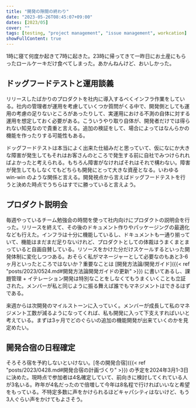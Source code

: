 ```yaml
---
title: "開発の隙間の終わり"
date: "2023-05-26T08:45:07+09:00"
dates: [2023/05]
cover: ""
tags: [testing, "project management", "issue management", workcation]
showFullContent: true
---
```


1時に寝て何度か起きて7時に起きた。23時に帰ってきて一昨日にお土産にもらったロールケーキだけ食べてしまった。あかんねんけど、おいしかった。

## ドッグフードテストと運用談義

リリースしたばかりのプロダクトを社内に導入するべくインフラ作業をしている。社内の管理者が運用を考慮していくつか質問がくる中で、開発側としても運用の考慮の足りないところがあったりして、実運用における不測の自体に対する運用を想定しておく必要がある。こういうやり取り自体が、開発者だけでは得られない知見なので貴重と言える。追加の検証をして、場合によってはなんらかの機能を作ったりする可能性もある。

ドッグフードテストは本当によく出来た仕組みだと思っていて、仮になにか大きな障害が発生してもそれはお客さんのところで発生する前に自社でみつけられればよかったと考えられる。もちろん障害がなければそれはそれで構わない。障害が発生してもしなくてもどちらも開発にとって大きな資産となる。いわゆる win-win のような関係と言える。開発視点から言えばドッグフードテストを行うと決めた時点でうちらはすでに勝っていると言えよう。

## プロダクト説明会

毎週やっているチーム勉強会の時間を使って社内向けにプロダクトの説明会を行った。リリースを終えて、その後のドキュメント作りやパッケージングの最適化なども行えた。インフラは十分に機能しているし、ドキュメントも一通り揃っていて、機能はまだまだ足りないけれど、プロダクトとしての体裁はうまくまとまっていると自画自賛している。リソースをかけた分だけスケールするといった開発体制に変化しつつある。おそらく私がマネージャーとして必要なのもあと3-6ヶ月といったところではないか？重要なことは [開発方法論/開発ガイド]({{< ref "posts/2023/0524.md#開発方法論開発ガイドの更新" >}}) に書いてあるし、課題管理 + イテレーション開発は特別なことをしなくてもうまくいくことも立証された。メンバーが私と同じように振る舞えば誰でもマネジメントはできるはずである。

来週からは次開発のマイルストーンに入っていく。メンバーが成長して私のマネジメント工数が減るようになってくれば、私も開発に入って下支えすればいいと考えている。まずは3ヶ月でどのぐらいの追加の機能開発が出来ていくのかを見定めたい。

## 開発合宿の日程確定

そろそろ宿を予約しないといけない。[冬の開発合宿]({{< ref "posts/2023/0428.md#開発合宿の計画づくり" >}}) の予定を2024年3月1-3日に決めた。現時点で参加者は4名確定していて、前向きに検討してくれている人が3名いる。昨年が4名だったので倍増して今年は8名程で行ければいいなと希望をもっている。不特定多数に声をかけられるほどキャパシティはないけど、もう3人ぐらい声をかけてもよさそう。
